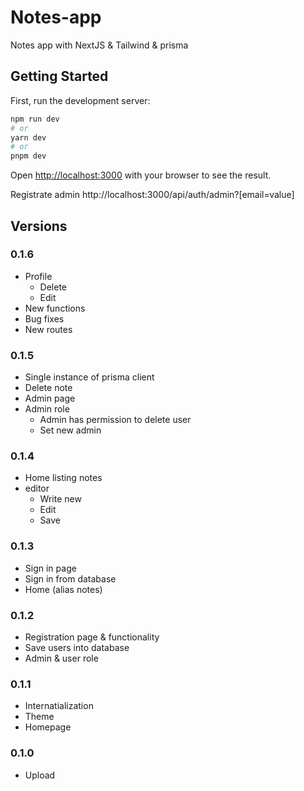 # Notes-app
Notes app with NextJS & Tailwind & prisma

## Getting Started

First, run the development server:

```bash
npm run dev
# or
yarn dev
# or
pnpm dev
```

Open [http://localhost:3000](http://localhost:3000) with your browser to see the result.

Registrate admin http://localhost:3000/api/auth/admin?[email=value]

## Versions

### 0.1.6
 * Profile
    - Delete
    - Edit
 * New functions
 * Bug fixes
 * New routes

### 0.1.5
 * Single instance of prisma client
 * Delete note
 * Admin page
 * Admin role
    - Admin has permission to delete user
    - Set new admin

### 0.1.4
 * Home listing notes
 * editor
    - Write new
    - Edit
    - Save

### 0.1.3
 * Sign in page
 * Sign in from database
 * Home (alias notes)

### 0.1.2
 * Registration page & functionality
 * Save users into database
 * Admin & user role

### 0.1.1
* Internatialization
* Theme
* Homepage

### 0.1.0
* Upload